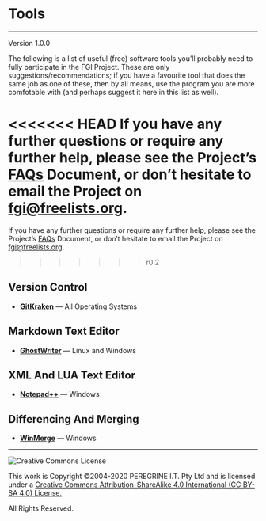 # Tools

---

Version 1.0.0

The following is a list of useful (free) software tools you&rsquo;ll probably need to fully participate in the FGI Project. These are only suggestions/recommendations; if you have a favourite tool that does the same job as one of these, then by all means, use the program you are more comfotable with (and perhaps suggest it here in this list as well).

<<<<<<< HEAD
If you have any further questions or require any further help, please see the Project&rsquo;s [FAQs](https://github.com/Dulux-Oz/FGI/tree/master/Project_Documentation/FAQs.md) Document, or don&rsquo;t hesitate to email the Project on <fgi@freelists.org>.
=======
If you have any further questions or require any further help, please see the Project&rsquo;s [FAQs](FAQs.md) Document, or don&rsquo;t hesitate to email the Project on <fgi@freelists.org>.
>>>>>>> r0.2

## Version Control

- [**GitKraken**](https://www.gitkraken.com/invite/dDzS6Skp) &mdash; All Operating Systems

## Markdown Text Editor

- [**GhostWriter**](https://github.com/wereturtle/ghostwriter) &mdash; Linux and Windows

## XML And LUA Text Editor

- [**Notepad++**](https://notepad-plus-plus.org/download) &mdash; Windows

## Differencing And Merging

- [**WinMerge**](http://winmerge.org/downloads/) &mdash; Windows

---

![Creative Commons License](https://i.creativecommons.org/l/by-sa/4.0/88x31.png "Creative Commons License")

This work is Copyright &copy;2004-2020 PEREGRINE I.T. Pty Ltd and is licensed under a [Creative Commons Attribution-ShareAlike 4.0 International (CC BY-SA 4.0) License.](https://creativecommons.org/licenses/by-sa/4.0/)

All Rights Reserved.
